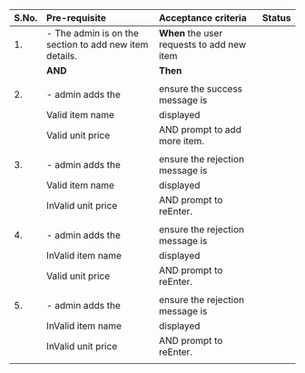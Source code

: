 |**S.No.**| **Pre-requisite**| **Acceptance criteria**|**Status**|
|---------|:---------------- |:-------------|:-----------:|
|1.|- The admin is on the section to add new item details. |**When** the user requests to add new item|        |
||**AND**|**Then**|      |
|||||
|2.|- admin adds the |ensure the success message is||
||      Valid item name|displayed ||
||      Valid unit price|AND prompt to add more item.||
||||||
|3.|- admin adds the |ensure the rejection message is||
||Valid item name|displayed ||
|| InValid unit price|AND prompt to reEnter.||
|||||
|4.|- admin adds the |ensure the rejection message is||
||InValid item name|displayed||
||Valid unit price|AND prompt to reEnter.||
|||||
|5.|- admin adds the |ensure the rejection message is||
||InValid item name|displayed||
||InValid unit price|AND prompt to reEnter.||
|||||




      
    

  


      
      

 
 



      	
 


      
     

 


